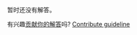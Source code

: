 
暂时还没有解答。

有兴趣[贡献你的解答](https://github.com/BFEdev/BFE.dev-solutions/blob/main/problem/implement-object-assign_zh.md)吗? [Contribute guideline](https://github.com/BFEdev/BFE.dev-solutions#how-to-contribute)
